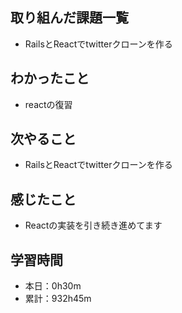## 取り組んだ課題一覧
- RailsとReactでtwitterクローンを作る
## わかったこと
- reactの復習
## 次やること
- RailsとReactでtwitterクローンを作る
## 感じたこと
- Reactの実装を引き続き進めてます
## 学習時間
- 本日：0h30m
- 累計：932h45m
